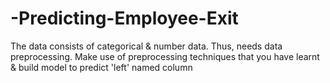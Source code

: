 # -Predicting-Employee-Exit
The data consists of categorical &amp; number data. Thus, needs data preprocessing. Make use of preprocessing techniques that you have learnt &amp; build model to predict 'left' named column
